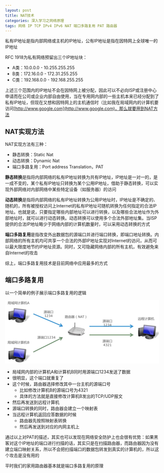 ```yaml
---
layout: post
title: NAT技术
categories: 深入学习之网络原理 
tags: 网络 IP TCP IPv4 IPv6 NAT 端口多路复用 PAT 路由器
---
```


私有IP地址是指内部网络或主机的IP地址，公有IP地址是指在因特网上全球唯一的IP地址

RFC 1918为私有网络预留出三个IP地址块：

* A类：10.0.0.0 - 10.255.255.255
* B类：172.16.0.0 - 172.31.255.255
* C类：192.168.0.0 - 192.168.255.255

上述三个范围内的IP地址不会在因特网上被分配，因此可以不必向ISP或注册中心申请而在公司或企业内部自由使用，当在专用网内部的一些主机本来已经分配到了私有IP地址，但现在又想和因特网上的主机通信时（比如我在局域网内的计算机要访问[http://www.google.com](http://www.google.com)，那么就要用到NAT方法

## NAT实现方法

NAT实现方法有三种：

* 静态转换：Static Nat
* 动态转换：Dynamic Nat
* 端口多路复用：Port address Translation，PAT

**静态转换**是指将内部网络的私有IP地址转换为共有IP地址，IP地址是一对一的，是一成不变的，某个私有IP地址只转换为某个公用IP地址，借助于静态转换，可以实现外部网络对内部网络中某些特定设备（如服务器）的访问

**动态转换**是指将内部网络的私有IP地址转换为公用IP地址时，IP地址是不确定的、随机的，所有被授权访问上Internet的私有IP地址可随机转换为任何指定的合法IP地址。也就是说，只要指定哪些内部地址可以进行转换，以及哪些合法地址作为外部地址时，就可以进行动态转换。动态转换可以使用多个合法外部地址集。当ISP提供的合法IP地址略少于网络内部的计算机数量时，可以采用动态转换的方式

**端口多路复用**是指改变外出数据包的源端口并进行端口转换，即端口地址转换。内部网络的所有主机均可共享一个合法的外部IP地址实现对Internet的访问，从而可以最大限度地节约IP地址资源。同时，又可隐藏网络内部的所有主机，有效避免来自Internet的攻击

综上，端口多路复用技术是目前网络中应用最多的方式

## 端口多路复用

以一个简单的例子展示端口多路复用的逻辑

![40](../media/image/2018-06-03/01.png)

* 局域网内部的计算机A和计算机B同时用源端口1234发送了数据
* 很明显，这个端口就重复了
* 这个时候，路由器选择修改其中一台主机的源端口号
    * 比如修改计算机B的源端口号为4321
    * 具体的方法就是直接修改计算机B发出的TCP/UDP报文
* 然后再发送到远程计算机
* 源端口转换的同时，路由器会建立一个映射表
* 当远程计算机返回应答数据的时候
    * 路由器先按照映射表转换
    * 然后再发送到对应的内网主机上

通过以上对PAT的描述，其实也可以发现在网络安全防护上也会很有优势：如果黑客对这个IP地址的端口进行扫描的话，其实只是在扫描路由器，而路由器因为没有建立端口映射关系，所以不会把扫描端口的数据包转发到真实的计算机的，所以这个攻击是没有用的

平时我们的家用路由器基本就是端口多路复用的原理

